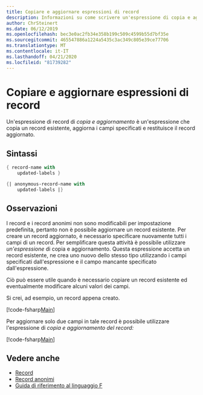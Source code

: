 ```yaml
---
title: Copiare e aggiornare espressioni di record
description: Informazioni su come scrivere un'espressione di copia e aggiornamento che copia un record esistente o anonimo, aggiorna i campi specificati e restituisce il record aggiornato o anonimo.
author: ChrSteinert
ms.date: 06/12/2019
ms.openlocfilehash: bec3e0ac2fb34e358b199c509c4599b55d7bf35e
ms.sourcegitcommit: 465547886a1224a5435c3ac349c805e39ce77706
ms.translationtype: MT
ms.contentlocale: it-IT
ms.lasthandoff: 04/21/2020
ms.locfileid: "81739282"
---
```

# <a name="copy-and-update-record-expressions"></a>Copiare e aggiornare espressioni di record

Un'espressione di record di *copia e aggiornamento* è un'espressione che copia un record esistente, aggiorna i campi specificati e restituisce il record aggiornato.

## <a name="syntax"></a>Sintassi

```fsharp
{ record-name with
    updated-labels }

{| anonymous-record-name with
    updated-labels |}
```

## <a name="remarks"></a>Osservazioni

I record e i record anonimi non sono modificabili per impostazione predefinita, pertanto non è possibile aggiornare un record esistente. Per creare un record aggiornato, è necessario specificare nuovamente tutti i campi di un record. Per semplificare questa attività è possibile utilizzare *un'espressione* di copia e aggiornamento. Questa espressione accetta un record esistente, ne crea uno nuovo dello stesso tipo utilizzando i campi specificati dall'espressione e il campo mancante specificato dall'espressione.

Ciò può essere utile quando è necessario copiare un record esistente ed eventualmente modificare alcuni valori dei campi.

Si crei, ad esempio, un record appena creato.

[!code-fsharp[Main](~/samples/snippets/fsharp/lang-ref-1/snippet1905.fs)]

Per aggiornare solo due campi in tale record è possibile utilizzare l'espressione di *copia e aggiornamento del record:*

[!code-fsharp[Main](~/samples/snippets/fsharp/lang-ref-1/snippet1906.fs)]

## <a name="see-also"></a>Vedere anche

- [Record](records.md)
- [Record anonimi](anonymous-records.md)
- [Guida di riferimento al linguaggio F](index.md)
